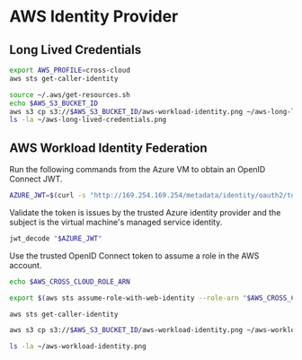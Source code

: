 # AWS Identity Provider

## Long Lived Credentials

```bash
export AWS_PROFILE=cross-cloud
aws sts get-caller-identity

source ~/.aws/get-resources.sh 
echo $AWS_S3_BUCKET_ID
aws s3 cp s3://$AWS_S3_BUCKET_ID/aws-workload-identity.png ~/aws-long-lived-credentials.png
ls -la ~/aws-long-lived-credentials.png
```

## AWS Workload Identity Federation

Run the following commands from the Azure VM to obtain an OpenID Connect JWT.

```bash
AZURE_JWT=$(curl -s "http://169.254.169.254/metadata/identity/oauth2/token?api-version=2018-02-01&resource=api://nymeria-workload-identity" -H "Metadata: true" | jq -r '.access_token')
```

Validate the token is issues by the trusted Azure identity provider and the subject is the virtual machine's managed service identity.

```bash
jwt_decode "$AZURE_JWT"
```

Use the trusted OpenID Connect token to assume a role in the AWS account.

```bash
echo $AWS_CROSS_CLOUD_ROLE_ARN

export $(aws sts assume-role-with-web-identity --role-arn "$AWS_CROSS_CLOUD_ROLE_ARN" --role-session-name "nymeria-demo" --web-identity-token "$AZURE_JWT" --duration-seconds 3600 --output text --query "[['AWS_ACCESS_KEY_ID',Credentials.AccessKeyId],['AWS_SECRET_ACCESS_KEY',Credentials.SecretAccessKey],['AWS_SESSION_TOKEN',Credentials.SessionToken]][*].join(\`=\`,@)")

aws sts get-caller-identity

aws s3 cp s3://$AWS_S3_BUCKET_ID/aws-workload-identity.png ~/aws-workload-identity.png

ls -la ~/aws-workload-identity.png
```
